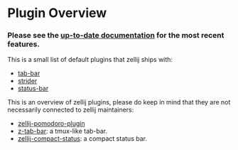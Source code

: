 # Plugin Overview

### **Please see the [up-to-date documentation](/documentation) for the most recent features.**

This is a small list of default plugins that zellij ships with:
* [tab-bar][tab-bar]
* [strider][strider]
* [status-bar][status-bar]

This is an overview of zellij plugins, please do keep in mind that they are
not necessarily connected to zellij maintainers:

* [zellij-pomodoro-plugin][zellij-pomodoro-plugin]
* [z-tab-bar][z-tab-bar]: a tmux-like tab-bar.
* [zellij-compact-status][zellij-compact-status]: a compact status bar.





[zellij-pomodoro-plugin]: https://github.com/tw4452852/zellij-pomodoro-plugin
[z-tab-bar]: https://github.com/casonadams/z-tab-bar
[zellij-compact-status]: https://mzte.de/git/LordMZTE/zellij-compact-status
[tab-bar]: https://github.com/zellij-org/zellij/tree/main/default-plugins/tab-bar
[strider]: https://github.com/zellij-org/zellij/tree/main/default-plugins/strider
[status-bar]: https://github.com/zellij-org/zellij/tree/main/default-plugins/status-bar
